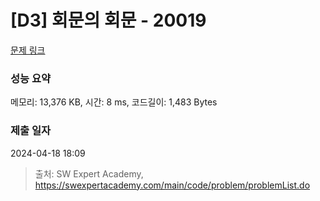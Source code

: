 # [D3] 회문의 회문 - 20019 

[문제 링크](https://swexpertacademy.com/main/code/problem/problemDetail.do?contestProbId=AY2hjCWKbykDFATh) 

### 성능 요약

메모리: 13,376 KB, 시간: 8 ms, 코드길이: 1,483 Bytes

### 제출 일자

2024-04-18 18:09



> 출처: SW Expert Academy, https://swexpertacademy.com/main/code/problem/problemList.do
